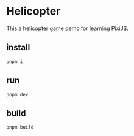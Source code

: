 # Helicopter

This a helicopter game demo for learning PixiJS.

## install

```
pnpm i
```

## run

```
pnpm dev
```

## build

```
pnpm build
```
